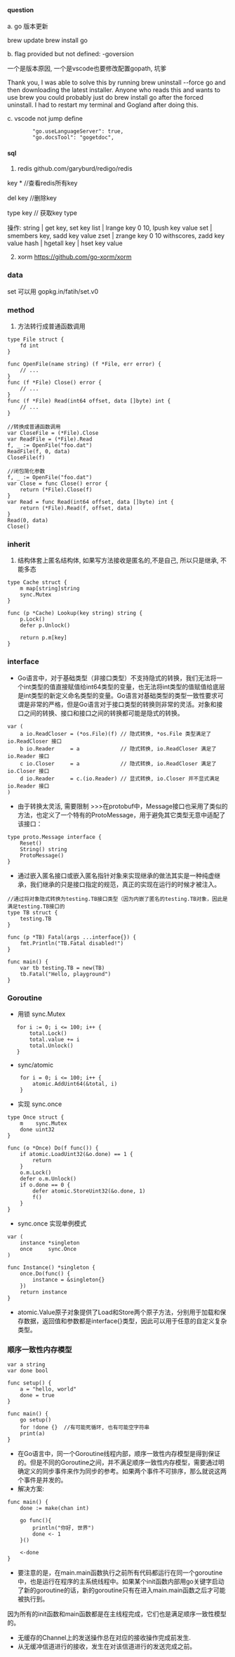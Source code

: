 #### question
a. go 版本更新 

brew update
brew install go


b. flag provided but not defined: -goversion

一个是版本原因, 一个是vscode也要修改配置gopath, 坑爹

Thank you, I was able to solve this by running brew uninstall --force go and then downloading the latest installer. Anyone who reads this and wants to use brew you could probably just do brew install go after the forced uninstall. I had to restart my terminal and Gogland after doing this.

c. vscode not jump define

```
        "go.useLanguageServer": true,
        "go.docsTool": "gogetdoc",
```


#### sql

1. redis
github.com/garyburd/redigo/redis

key *  //查看redis所有key

del key //删除key

type key // 获取key type

操作:
string | get key, set key
list | lrange key 0 10, lpush key value
set | smembers key, sadd key value
zset | zrange key 0 10 withscores, zadd key value
hash | hgetall key | hset key value


2. xorm
https://github.com/go-xorm/xorm



### data
set 可以用 gopkg.in/fatih/set.v0


### method

1. 方法转行成普通函数调用

```
type File struct {
	fd int
}

func OpenFile(name string) (f *File, err error) {
	// ...
}
func (f *File) Close() error {
	// ...
}
func (f *File) Read(int64 offset, data []byte) int {
	// ...
}
```

```
//转换成普通函数调用
var CloseFile = (*File).Close
var ReadFile = (*File).Read
f, _ := OpenFile("foo.dat")
ReadFile(f, 0, data)
CloseFile(f)
```

``` 
//闭包简化参数
f, _ := OpenFile("foo.dat")
var Close = func Close() error {
	return (*File).Close(f)
}
var Read = func Read(int64 offset, data []byte) int {
	return (*File).Read(f, offset, data)
}
Read(0, data)
Close()
```
### inherit

1. 结构体套上匿名结构体, 如果写方法接收是匿名的,不是自己, 所以只是继承, 不能多态

```
type Cache struct {
	m map[string]string
	sync.Mutex
}

func (p *Cache) Lookup(key string) string {
	p.Lock()
	defer p.Unlock()

	return p.m[key]
}
```

### interface

+ Go语言中，对于基础类型（非接口类型）不支持隐式的转换，我们无法将一个int类型的值直接赋值给int64类型的变量，也无法将int类型的值赋值给底层是int类型的新定义命名类型的变量。Go语言对基础类型的类型一致性要求可谓是非常的严格，但是Go语言对于接口类型的转换则非常的灵活。对象和接口之间的转换、接口和接口之间的转换都可能是隐式的转换。
 
```
var (
	a io.ReadCloser = (*os.File)(f) // 隐式转换, *os.File 类型满足了 io.ReadCloser 接口
	b io.Reader     = a             // 隐式转换, io.ReadCloser 满足了 io.Reader 接口
	c io.Closer     = a             // 隐式转换, io.ReadCloser 满足了 io.Closer 接口
	d io.Reader     = c.(io.Reader) // 显式转换, io.Closer 并不显式满足 io.Reader 接口
)
```

+ 由于转换太灵活, 需要限制 >>>在protobuf中，Message接口也采用了类似的方法，也定义了一个特有的ProtoMessage，用于避免其它类型无意中适配了该接口：

```
type proto.Message interface {
	Reset()
	String() string
	ProtoMessage()
}
```
+ 通过嵌入匿名接口或嵌入匿名指针对象来实现继承的做法其实是一种纯虚继承，我们继承的只是接口指定的规范，真正的实现在运行的时候才被注入。

```
//通过将对象隐式转换为testing.TB接口类型（因为内嵌了匿名的testing.TB对象，因此是满足testing.TB接口的
type TB struct {
	testing.TB
}

func (p *TB) Fatal(args ...interface{}) {
	fmt.Println("TB.Fatal disabled!")
}

func main() {
	var tb testing.TB = new(TB)
	tb.Fatal("Hello, playground")
}
```

### Goroutine

* 用锁 sync.Mutex

 ```
 	for i := 0; i <= 100; i++ {
		total.Lock()
		total.value += i
		total.Unlock()
	}
 ```
* sync/atomic

```
	for i = 0; i <= 100; i++ {
		atomic.AddUint64(&total, i)
	}
```
* 实现 sync.once

```
type Once struct {
	m    sync.Mutex
	done uint32
}

func (o *Once) Do(f func()) {
	if atomic.LoadUint32(&o.done) == 1 {
		return
	}
	o.m.Lock()
	defer o.m.Unlock()
	if o.done == 0 {
		defer atomic.StoreUint32(&o.done, 1)
		f()
	}
}
```

* sync.once 实现单例模式

```
var (
	instance *singleton
	once     sync.Once
)

func Instance() *singleton {
    once.Do(func() {
        instance = &singleton{}
    })
    return instance
}
```

* atomic.Value原子对象提供了Load和Store两个原子方法，分别用于加载和保存数据，返回值和参数都是interface{}类型，因此可以用于任意的自定义复杂类型。


### 顺序一致性内存模型

```
var a string
var done bool

func setup() {
	a = "hello, world"
	done = true
}

func main() {
	go setup()
	for !done {}  //有可能死循环, 也有可能空字符串
	print(a)
}
```

* 在Go语言中，同一个Goroutine线程内部，顺序一致性内存模型是得到保证的。但是不同的Goroutine之间，并不满足顺序一致性内存模型，需要通过明确定义的同步事件来作为同步的参考。如果两个事件不可排序，那么就说这两个事件是并发的。
* 解决方案:

```
func main() {
	done := make(chan int)

	go func(){
		println("你好, 世界")
		done <- 1
	}()

	<-done
}
```

* 要注意的是，在main.main函数执行之前所有代码都运行在同一个goroutine中，也是运行在程序的主系统线程中。如果某个init函数内部用go关键字启动了新的goroutine的话，新的goroutine只有在进入main.main函数之后才可能被执行到。

因为所有的init函数和main函数都是在主线程完成，它们也是满足顺序一致性模型的。

* 无缓存的Channel上的发送操作总在对应的接收操作完成前发生.
* 从无缓冲信道进行的接收，发生在对该信道进行的发送完成之前。


